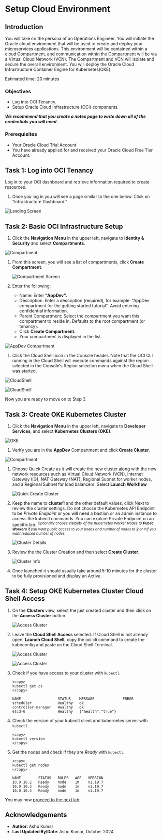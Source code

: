 # Setup Cloud Environment

## Introduction

You will take on the persona of an Operations Engineer. You will initiate the Oracle cloud environment that will be used to create and deploy your microservices applications. This environment will be contained within a cloud Compartment, and communication within the Compartment will be via a Virtual Cloud Network (VCN). The Compartment and VCN will isolate and secure the overall environment. You will deploy the Oracle Cloud Infrastructure Container Engine for Kubernetes(OKE).

Estimated time: 20 minutes

### Objectives

- Log into OCI Tenancy.
- Setup Oracle Cloud Infrastructure (OCI) components.  

***We recommend that you create a notes page to write down all of the credentials you will need.***

### Prerequisites

- Your Oracle Cloud Trial Account
- You have already applied for and received your Oracle Cloud Free Tier Account.

## Task 1: Log into OCI Tenancy

   Log in to your OCI dashboard and retrieve information required to create resources.

1. Once you log in you will see a page similar to the one below. Click on "Infrastructure Dashboard."

  ![Landing Screen](images/landingScreen2.png " ")

## Task 2: Basic OCI Infrastructure Setup

1. Click the **Navigation Menu** in the upper left, navigate to **Identity & Security** and select **Compartments**.

 ![Compartment](https://oracle-livelabs.github.io/common/images/console/id-compartment.png " ")

1. From this screen, you will see a list of compartments, click **Create Compartment**.

   ![Compartment Screen](images/compartmentScreen.png " ")

1. Enter the following:
      - Name: Enter **"AppDev".**
      - Description: Enter a description (required), for example: "AppDev compartment for the getting started tutorial". Avoid entering confidential information.
      - Parent Compartment: Select the compartment you want this compartment to reside in. Defaults to the root compartment (or tenancy).
      - Click **Create Compartment**.
      - Your compartment is displayed in the list.

  ![AppDev Compartment](images/compartment-create.png " ")

1. Click the Cloud Shell icon in the Console header. Note that the OCI CLI running in the Cloud Shell will execute commands against the region selected in the Console's Region selection menu when the Cloud Shell was started.

  ![CloudShell](images/cloudshell-1.png " ")

  ![CloudShell](images/cloudshell-2.png " ")

Now you are ready to move on to Step 3.

## Task 3: Create OKE Kubernetes Cluster

1. Click the **Navigation Menu** in the upper left, navigate to **Developer Services**, and select **Kubernetes Clusters (OKE)**.

 ![OKE](https://oracle-livelabs.github.io/common/images/console/developer-OKE.png " ")

1. Verify you are in the **AppDev** Compartment and click **Create Cluster**.

  ![Compartment](images/createCluster.png " ")

1. Choose Quick Create as it will create the new cluster along with the new network resources such as Virtual Cloud Network (VCN), Internet Gateway (IG), NAT Gateway (NAT), Regional Subnet for worker nodes, and a Regional Subnet for load balancers. Select **Launch Workflow**

   ![Quick Create Cluster](images/OKE-create-cluster.png " ")

1. Keep the name to **cluster1** and the other default values, click Next to review the cluster settings. Do not choose the Kubernetes API Endpoint to be _Private Endpoint_ or you will need a bastion or an admin instance to access the kubectl commands. You can explore Private Endpoint on an specific lab.
<sup>_Optionally choose visibility of the Kubernetes Worker Nodes to **Public Workers** if you want public access to your nodes and number of nodes to **2** or **1** if you want reduced number of nodes_</sup>

   ![Cluster Details](images/OKE-create-cluster-details.png " ")

1. Review the the Cluster Creation and then select **Create Cluster**.

   ![Cluster Info](images/OKE-create-cluster-details-review.png " ")

1. Once launched it should usually take around 5-10 minutes for the cluster to be fully provisioned and display an Active.

## Task 4: Setup OKE Kubernetes Cluster Cloud Shell Access

1. On the **Clusters** view, select the just created cluster and then click on the **Access Cluster** button.

   ![Access Cluster](images/OKE-access-cluster.png " ")

1. Leave the **Cloud Shell Access** selected. If Cloud Shell is not already open, **Launch Cloud Shell**, copy the oci cli command to create the kubeconfig and paste on the Cloud Shell Terminal.

   ![Access Cluster](images/OKE-access-cluster-cli.png " ")

   ![Access Cluster](images/OKE-cloud-shell-create-kubeconfig.png " ")

1. Check if you have access to your cluster with `kubectl`.

    ````shell
    <copy>
    kubectl get cs
    </copy>
    ````

    ````shell
    NAME                 STATUS    MESSAGE             ERROR
    scheduler            Healthy   ok
    controller-manager   Healthy   ok
    etcd-0               Healthy   {"health":"true"}
    ````

1. Check the version of your kubectl client and kubernetes server with `kubectl`.

    ````shell
    <copy>
    kubectl version
    </copy>
    ````

1. Get the nodes and check if they are _Ready_ with `kubectl`.

    ````shell
    <copy>
    kubectl get nodes
    </copy>
    ````

    ````shell
   NAME        STATUS   ROLES   AGE   VERSION
   10.0.10.2   Ready    node    1m    v1.19.7
   10.0.10.3   Ready    node    1m    v1.19.7
   10.0.10.4   Ready    node    1m    v1.19.7
    ````

You may now [proceed to the next lab](#next).

## Acknowledgements

- **Author**: Ashu Kumar
- **Last Updated By/Date**: Ashu Kumar, October 2024
